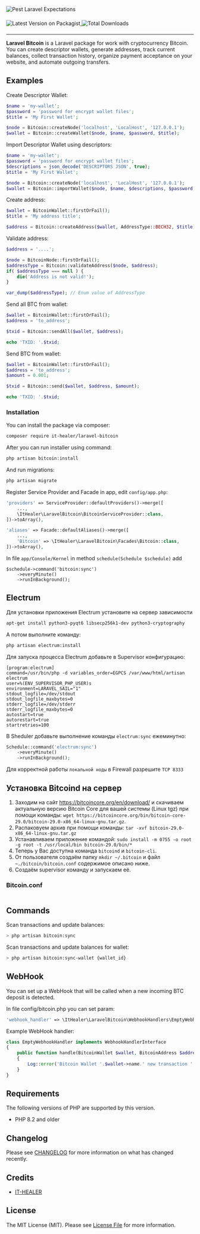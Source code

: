 ![Pest Laravel Expectations](https://banners.beyondco.de/Laravel%20BITCOIN.png?theme=light&packageManager=composer+require&packageName=it-healer%2Flaravel-bitcoin&pattern=architect&style=style_1&description=Bitcoin+Wallet+Library+for+Laravel&md=1&showWatermark=0&fontSize=100px&images=https%3A%2F%2Flaravel.com%2Fimg%2Flogomark.min.svg)

<a href="https://packagist.org/packages/it-healer/laravel-bitcoin" target="_blank">
    <img style="display: inline-block; margin-top: 0.5em; margin-bottom: 0.5em" src="https://img.shields.io/packagist/v/it-healer/laravel-bitcoin.svg?style=flat&cacheSeconds=3600" alt="Latest Version on Packagist">
</a>

<a href="https://packagist.org/packages/it-healer/laravel-bitcoin" target="_blank">
    <img style="display: inline-block; margin-top: 0.5em; margin-bottom: 0.5em" src="https://img.shields.io/packagist/dt/it-healer/laravel-bitcoin.svg?style=flat&cacheSeconds=3600" alt="Total Downloads">
</a>

---

**Laravel Bitcoin** is a Laravel package for work with cryptocurrency Bitcoin. You can create descriptor wallets, generate addresses, track current balances, collect transaction history, organize payment acceptance on your website, and automate outgoing transfers.

## Examples

Create Descriptor Wallet:
```php
$name = 'my-wallet';
$password = 'password for encrypt wallet files';
$title = 'My First Wallet';

$node = Bitcoin::createNode('localhost', 'LocalHost', '127.0.0.1');
$wallet = Bitcoin::createWallet($node, $name, $password, $title);
```

Import Descriptor Wallet using descriptors:
```php
$name = 'my-wallet';
$password = 'password for encrypt wallet files';
$descriptions = json_decode('DESCRIPTORS JSON', true);
$title = 'My First Wallet';

$node = Bitcoin::createNode('localhost', 'LocalHost', '127.0.0.1');
$wallet = Bitcoin::importWallet($node, $name, $descriptions, $password, $title);
```

Create address:
```php
$wallet = BitcoinWallet::firstOrFail();
$title = 'My address title';

$address = Bitcoin::createAddress($wallet, AddressType::BECH32, $title);
```

Validate address:
```php
$address = '....';

$node = BitcoinNode::firstOrFail();
$addressType = Bitcoin::validateAddress($node, $address);
if( $addressType === null ) {
    die('Address is not valid!');
} 

var_dump($addressType); // Enum value of AddressType
```

Send all BTC from wallet:
```php
$wallet = BitcoinWallet::firstOrFail();
$address = 'to_address';

$txid = Bitcoin::sendAll($wallet, $address);

echo 'TXID: '.$txid;
```

Send BTC from wallet:
```php
$wallet = BitcoinWallet::firstOrFail();
$address = 'to_address';
$amount = 0.001;

$txid = Bitcoin::send($wallet, $address, $amount);

echo 'TXID: '.$txid;
```


### Installation
You can install the package via composer:
```bash
composer require it-healer/laravel-bitcoin
```

After you can run installer using command:
```bash
php artisan bitcoin:install
```

And run migrations:
```bash
php artisan migrate
```

Register Service Provider and Facade in app, edit `config/app.php`:
```php
'providers' => ServiceProvider::defaultProviders()->merge([
    ...,
    \ItHealer\LaravelBitcoin\BitcoinServiceProvider::class,
])->toArray(),

'aliases' => Facade::defaultAliases()->merge([
    ...,
    'Bitcoin' => \ItHealer\LaravelBitcoin\Facades\Bitcoin::class,
])->toArray(),
```

In file `app/Console/Kernel` in method `schedule(Schedule $schedule)` add
```
$schedule->command('bitcoin:sync')
    ->everyMinute()
    ->runInBackground();
```

## Electrum

Для установки приложения Electrum установите на сервер зависимости
```bash
apt-get install python3-pyqt6 libsecp256k1-dev python3-cryptography
```

А потом выполните команду:
```bash
php artisan electrum:install
```

Для запуска процесса Electrum добавьте в Supervisor конфигурацию:
```
[program:electrum]
command=/usr/bin/php -d variables_order=EGPCS /var/www/html/artisan electrum
user=%(ENV_SUPERVISOR_PHP_USER)s
environment=LARAVEL_SAIL="1"
stdout_logfile=/dev/stdout
stdout_logfile_maxbytes=0
stderr_logfile=/dev/stderr
stderr_logfile_maxbytes=0
autostart=true
autorestart=true
startretries=100
```

В Sheduler добавьте выполнение команды `electrum:sync` ежеминутно:
```php
Schedule::command('electrum:sync')
    ->everyMinute()
    ->runInBackground();
```

Для корректной работы `локальной ноды` в Firewall разрешите `TCP 8333`

## Установка Bitcoind на сервер
1. Заходим на сайт https://bitcoincore.org/en/download/ и скачиваем актуальную версию Bitcoin Core для вашей системы (Linux tgz) при помощи команды: `wget https://bitcoincore.org/bin/bitcoin-core-29.0/bitcoin-29.0-x86_64-linux-gnu.tar.gz`.
2. Распаковуем архив при помощи команды: `tar -xvf bitcoin-29.0-x86_64-linux-gnu.tar.gz`
3. Устанавливаем приложение командой: `sudo install -m 0755 -o root -g root -t /usr/local/bin bitcoin-29.0/bin/*`
4. Теперь у Вас доступна команда `bitcoind` и `bitcoin-cli`.
5. От пользователя создаём папку `mkdir ~/.bitcoin` и файл `~./bitcoin/bitcoin.conf` содержимое описано ниже.
6. Создаём supervisor команду и запускаем её.

### Bitcoin.conf
```

```

## Commands

Scan transactions and update balances:

```bash
> php artisan bitcoin:sync
```

Scan transactions and update balances for wallet:

```bash
> php artisan bitcoin:sync-wallet {wallet_id}
```

## WebHook

You can set up a WebHook that will be called when a new incoming BTC deposit is detected.

In file config/bitcoin.php you can set param:

```php
'webhook_handler' => \ItHealer\LaravelBitcoin\WebhookHandlers\EmptyWebhookHandler::class,
```

Example WebHook handler:

```php
class EmptyWebhookHandler implements WebhookHandlerInterface
{
    public function handle(BitcoinWallet $wallet, BitcoinAddress $address, BitcoinDeposit $transaction): void
    {
        Log::error('Bitcoin Wallet '.$wallet->name.' new transaction '.$transaction->txid.' for address '.$address->address);
    }
}
```

## Requirements

The following versions of PHP are supported by this version.

* PHP 8.2 and older

## Changelog

Please see [CHANGELOG](CHANGELOG.md) for more information on what has changed recently.

## Credits

- [IT-HEALER](https://github.com/it-healer)

## License

The MIT License (MIT). Please see [License File](LICENSE.md) for more information.

